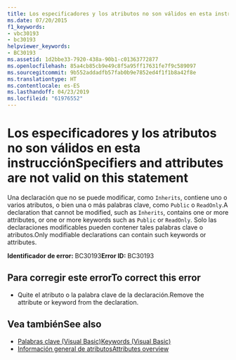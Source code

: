 ```yaml
---
title: Los especificadores y los atributos no son válidos en esta instrucción
ms.date: 07/20/2015
f1_keywords:
- vbc30193
- bc30193
helpviewer_keywords:
- BC30193
ms.assetid: 1d2bbe33-7920-438a-90b1-c01363772877
ms.openlocfilehash: 85a4cb85cb9e49c8f5a95ff17631fe7f9c589097
ms.sourcegitcommit: 9b552addadfb57fab0b9e7852ed4f1f1b8a42f8e
ms.translationtype: HT
ms.contentlocale: es-ES
ms.lasthandoff: 04/23/2019
ms.locfileid: "61976552"
---
```

# <a name="specifiers-and-attributes-are-not-valid-on-this-statement"></a><span data-ttu-id="f5bc4-102">Los especificadores y los atributos no son válidos en esta instrucción</span><span class="sxs-lookup"><span data-stu-id="f5bc4-102">Specifiers and attributes are not valid on this statement</span></span>
<span data-ttu-id="f5bc4-103">Una declaración que no se puede modificar, como `Inherits`, contiene uno o varios atributos, o bien una o más palabras clave, como `Public` o `ReadOnly`.</span><span class="sxs-lookup"><span data-stu-id="f5bc4-103">A declaration that cannot be modified, such as `Inherits`, contains one or more attributes, or one or more keywords such as `Public` or `ReadOnly`.</span></span> <span data-ttu-id="f5bc4-104">Solo las declaraciones modificables pueden contener tales palabras clave o atributos.</span><span class="sxs-lookup"><span data-stu-id="f5bc4-104">Only modifiable declarations can contain such keywords or attributes.</span></span>  
  
 <span data-ttu-id="f5bc4-105">**Identificador de error:** BC30193</span><span class="sxs-lookup"><span data-stu-id="f5bc4-105">**Error ID:** BC30193</span></span>  
  
## <a name="to-correct-this-error"></a><span data-ttu-id="f5bc4-106">Para corregir este error</span><span class="sxs-lookup"><span data-stu-id="f5bc4-106">To correct this error</span></span>  
  
- <span data-ttu-id="f5bc4-107">Quite el atributo o la palabra clave de la declaración.</span><span class="sxs-lookup"><span data-stu-id="f5bc4-107">Remove the attribute or keyword from the declaration.</span></span>  
  
## <a name="see-also"></a><span data-ttu-id="f5bc4-108">Vea también</span><span class="sxs-lookup"><span data-stu-id="f5bc4-108">See also</span></span>

- [<span data-ttu-id="f5bc4-109">Palabras clave (Visual Basic)</span><span class="sxs-lookup"><span data-stu-id="f5bc4-109">Keywords (Visual Basic)</span></span>](~/docs/visual-basic/language-reference/keywords/index.md)
- [<span data-ttu-id="f5bc4-110">Información general de atributos</span><span class="sxs-lookup"><span data-stu-id="f5bc4-110">Attributes overview</span></span>](~/docs/visual-basic/programming-guide/concepts/attributes/index.md)
